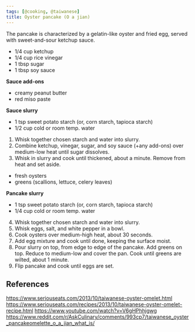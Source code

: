 ```yaml
---
tags: [@cooking, @taiwanese]
title: Oyster pancake (O a jian)
---
```


The pancake is characterized by a gelatin-like oyster and fried egg, served with sweet-and-sour ketchup sauce.

- 1/4 cup ketchup
- 1/4 cup rice vinegar
- 1 tbsp sugar
- 1 tbsp soy sauce

**Sauce add-ons**
- creamy peanut butter
- red miso paste

**Sauce slurry**
- 1 tsp sweet potato starch
  (or, corn starch, tapioca starch)
- 1/2 cup cold or room temp. water

1. Whisk together chosen starch and water into slurry.
2. Combine ketchup, vinegar, sugar, and soy sauce (+any add-ons) over medium-low heat until sugar dissolves.
3. Whisk in slurry and cook until thickened, about a minute.
   Remove from heat and set aside.

- fresh oysters
- greens
  (scallions, lettuce, celery leaves)

**Pancake slurry**
- 1 tsp sweet potato starch
  (or, corn starch, tapioca starch)
- 1/4 cup cold or room temp. water

4. Whisk together chosen starch and water into slurry.
5. Whisk eggs, salt, and white pepper in a bowl.
6. Cook oysters over medium-high heat, about 30 seconds.
7. Add egg mixture and cook until done, keeping the surface moist.
8. Pour slurry on top, from edge to edge of the pancake.
   Add greens on top.
   Reduce to medium-low and cover the pan. Cook until greens are wilted, about 1 minute.
9. Flip pancake and cook until eggs are set.

## References

https://www.seriouseats.com/2013/10/taiwanese-oyster-omelet.html
https://www.seriouseats.com/recipes/2013/10/taiwanese-oyster-omelet-recipe.html
https://www.youtube.com/watch?v=V6gHPhhjgwg
https://www.reddit.com/r/AskCulinary/comments/993cp7/taiwanese_oyster_pancakeomelette_o_a_jian_what_is/
